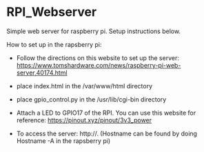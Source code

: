 # RPI_Webserver
Simple web server for raspberry pi. Setup instructions below.


How to set up in the rapsberry pi:
* Follow the directions on this website to set up the server: 
https://www.tomshardware.com/news/raspberry-pi-web-server,40174.html

* place index.html in the /var/www/html directory
* place gpio_control.py in the /usr/lib/cgi-bin directory
* Attach a LED to GPIO17 of the RPI. You can use this website for reference:  https://pinout.xyz/pinout/3v3_power
* To access the server: http://<hostname>. (Hostname can be found by doing Hostname -A in the rapsberry pi)
